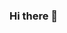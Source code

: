 ### Hi there 👋

<!--
**mymakill/mymakill** is a ✨ _special_ ✨ repository because its `README.md` (this file) appears on your GitHub profile.

Here are some ideas to get you started:
[<iframe src="https://giphy.com/embed/kH1DBkPNyZPOk0BxrM" width="480" height="220" frameBorder="0" class="giphy-embed" allowFullScreen></iframe><p><a href="https://giphy.com/gifs/devrock-code-edr-escueladevrock-kH1DBkPNyZPOk0BxrM">via GIPHY</a></p>](https://media.giphy.com/media/kH1DBkPNyZPOk0BxrM/giphy.gif)

<div id="header" align="center">
  <img src="https://media.giphy.com/media/kH1DBkPNyZPOk0BxrM/giphy.gif" width="100"/>
</div>
- 🔭 I’m currently working on ...
- 🌱 I’m currently learning ...
- 👯 I’m looking to collaborate on ...
- 🤔 I’m looking for help with ...
- 💬 Ask me about ...
- 📫 How to reach me: ...
- 😄 Pronouns: ...
- ⚡ Fun fact: ...
-->
